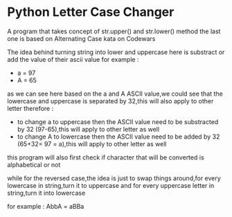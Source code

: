 <h1>Python Letter Case Changer</h1>

A program that takes concept of str.upper() and str.lower() method
the last one is based on Alternating Case kata on Codewars

The idea behind turning string into lower and uppercase here is substract or add the value of their ascii value
for example :
- a = 97
- A = 65

as we can see here based on the a and A ASCII value,we could see that the lowercase and uppercase is separated by 32,this will also apply to other letter
therefore :
- to change a to uppercase then the ASCII value need to be substracted by 32 (97-65),this will apply to other letter as well
- to change A to lowercase then the ASCII value need to be added by 32 (65+32= 97 = a),this will apply to other letter as well

this program will also first check if character that will be converted is alphabetical or not

while for the reversed case,the idea is just to swap things around,for every lowercase in string,turn it to uppercase
and for every uppercase letter in string,turn it into lowercase

for example : AbbA = aBBa
